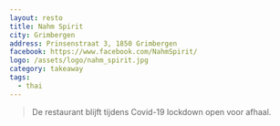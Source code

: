 ```yaml
---
layout: resto
title: Nahm Spirit
city: Grimbergen
address: Prinsenstraat 3, 1850 Grimbergen
facebook: https://www.facebook.com/NahmSpirit/
logo: /assets/logo/nahm_spirit.jpg
category: takeaway
tags:
  - thai
---
```


> De restaurant blijft tijdens Covid-19 lockdown open voor afhaal.